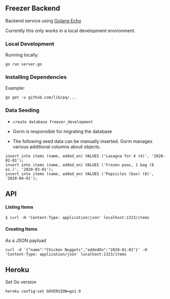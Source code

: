 ## Freezer Backend

Backend service using [Golang Echo](https://echo.labstack.com/)

Currently this only works in a local development environment.


### Local Development

Running locally:

```
go run server.go
```

### Installing Dependencies

Example:

```
go get -u github.com/lib/pq/...
```

### Data Seeding

* `create database freezer_development`
* Gorm is responsible for migrating the database

* The following seed data can be manually inserted. Gorm manages various additional columns about objects.

```
insert into items (name, added_on) VALUES ('Lasagna for 4 (4)', '2020-02-01');
insert into items (name, added_on) VALUES ('Frozen peas, 1 bag (8 oz.)', '2020-03-01');
insert into items (name, added_on) VALUES ('Popsicles (box) (8)', '2020-04-01');
```


## API

#### Listing Items

```
$ curl -H 'Content-Type: application/json' localhost:1323/items
```

#### Creating Items

As a JSON payload

```
curl -d '{"name":"Chicken Nuggets","addedOn":"2020-01-01"}' -H 'Content-Type: application/json' localhost:1323/items
```

## Heroku

Set Go version

```
heroku config:set GOVERSION=go1.9
```
